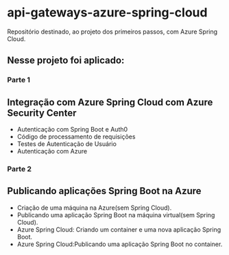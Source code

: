 # api-gateways-azure-spring-cloud

Repositório destinado, ao projeto dos primeiros passos, com Azure Spring Cloud.

## Nesse projeto foi aplicado:

### Parte 1

## Integração com Azure Spring Cloud com Azure Security Center
 - Autenticação com Spring Boot e Auth0
 - Código de processamento de requisições
 - Testes de Autenticação de Usuário
 - Autenticação com Azure
 

### Parte 2

## Publicando aplicações Spring Boot na Azure
 - Criação de uma máquina na Azure(sem Spring Cloud). 
 - Publicando uma aplicação Spring Boot na máquina virtual(sem Spring Cloud).
 - Azure Spring Cloud: Criando um container e uma nova aplicação Spring Boot.
 - Azure Spring Cloud:Publicando uma aplicação Spring Boot no container.



